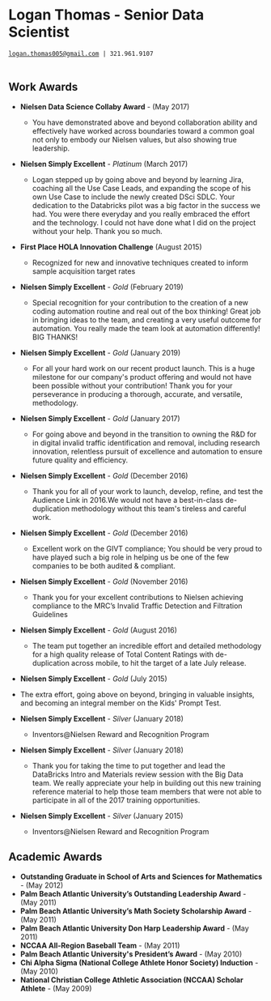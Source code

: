# Logan Thomas - Senior Data Scientist
[`logan.thomas005@gmail.com`](mailto:logan.thomas005@gmail.com)` | 321.961.9107` <br/> <br/>

## Work Awards
- **Nielsen Data Science Collaby Award** - (May 2017)
  - You have demonstrated above and beyond collaboration ability and effectively have worked
  across boundaries toward a common goal not only to embody our Nielsen values, but also
  showing true leadership.

- **Nielsen Simply Excellent** - *Platinum* (March 2017)
  - Logan stepped up by going above and beyond by learning Jira, coaching all the Use Case
  Leads, and expanding the scope of his own Use Case to include the newly created DSci SDLC.
  Your dedication to the Databricks pilot was a big factor in the success we had. You were
  there everyday and you really embraced the effort and the technology. I could not have
  done what I did on the project without your help. Thank you so much.
 
- **First Place HOLA Innovation Challenge** (August 2015)  
  - Recognized for new and innovative techniques created to inform sample acquisition
  target rates

- **Nielsen Simply Excellent** - *Gold* (February 2019)
  - Special recognition for your contribution to the creation of a new coding automation
  routine and real out of the box thinking! Great job in bringing ideas to the team, and
  creating a very useful outcome for automation. You really made the team look at automation
  differently! BIG THANKS!

- **Nielsen Simply Excellent** - *Gold* (January 2019)
  - For all your hard work on our recent product launch. This is a huge milestone for our
  company's product offering and would not have been possible without your contribution!
  Thank you for your perseverance in producing a thorough, accurate, and versatile,
  methodology. 

- **Nielsen Simply Excellent** - *Gold* (January 2017)
  - For going above and beyond in the transition to owning the R&D for in digital invalid
  traffic identification and removal, including research innovation, relentless pursuit
  of excellence and automation to ensure future quality and efficiency.

- **Nielsen Simply Excellent** - *Gold* (December 2016)
  - Thank you for all of your work to launch, develop, refine, and test the Audience Link
  in 2016.We would not have a best-in-class de-duplication methodology without this
  team's tireless and careful work.

- **Nielsen Simply Excellent** - *Gold* (December 2016)
  - Excellent work on the GIVT compliance; You should be very proud to have played such a
  big role in helping us be one of the few companies to be both audited & compliant.

- **Nielsen Simply Excellent** - *Gold* (November 2016)
  - Thank you for your excellent contributions to Nielsen achieving compliance to the
  MRC’s Invalid Traffic Detection and Filtration Guidelines

- **Nielsen Simply Excellent** - *Gold* (August 2016)
  - The team put together an incredible effort and detailed methodology for a high
  quality release of Total Content Ratings with de-duplication across mobile, to hit the
  target of a late July release.

 - **Nielsen Simply Excellent** - *Gold* (July 2015)
  - The extra effort, going above on beyond, bringing in valuable insights, and becoming
  an integral member on the Kids' Prompt Test.

- **Nielsen Simply Excellent** - *Silver* (January 2018)
  - Inventors@Nielsen Reward and Recognition Program

- **Nielsen Simply Excellent** - *Silver* (January 2018)
  - Thank you for taking the time to put together and lead the DataBricks Intro and
  Materials review session with the Big Data team. We really appreciate your help in
  building out this new training reference material to help those team members that
  were not able to participate in all of the 2017 training opportunities.

- **Nielsen Simply Excellent** - *Silver* (January 2015)
  - Inventors@Nielsen Reward and Recognition Program


## Academic Awards
- **Outstanding Graduate in School of Arts and Sciences for Mathematics** - (May 2012)
- **Palm Beach Atlantic University’s Outstanding Leadership Award** - (May 2011)
- **Palm Beach Atlantic University’s Math Society Scholarship Award** - (May 2011)
- **Palm Beach Atlantic University Don Harp Leadership Award** - (May 2011)
- **NCCAA All-Region Baseball Team** - (May 2011)
- **Palm Beach Atlantic University's President’s Award** - (May 2010)
- **Chi Alpha Sigma (National College Athlete Honor Society) Induction** - (May 2010)
- **National Christian College Athletic Association (NCCAA) Scholar Athlete** - (May 2009)
